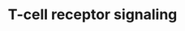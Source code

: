 ---
annotations:
- id: PW:0000821
  parent: signaling pathway
  type: Pathway Ontology
  value: T cell receptor signaling pathway
- id: CL:0000084
  parent: native cell
  type: Cell Type Ontology
  value: T cell
authors:
- A.Pandey
- MaintBot
- Thomas
- Khanspers
- NetPath
- AlexanderPico
- Zari
- Evelo
- Mkutmon
- AMTan
- Eweitz
- Egonw
citedin:
- link: PMC8751594
  title: DNA methylation of ARHGAP30 is negatively associated with ARHGAP30 expression
    in lung adenocarcinoma, which reduces tumor immunity and is detrimental to patient
    survival (2021)
- link: PMC8083324
  title: Bioinformatics and system biology approach to identify the influences of
    SARS-CoV-2 infections to idiopathic pulmonary fibrosis and chronic obstructive
    pulmonary disease patients (2021)
- link: PMC7410313
  title: Gene expression regulated by abatacept associated with methotrexate and correlation
    with disease activity in rheumatoid arthritis (2020)
- link: PMC7397672
  title: Knowledge-primed neural networks enable biologically interpretable deep learning
    on single-cell sequencing data (2020)
- link: 10.1016/j.tiv.2016.03.009
  title: MicroRNAs as potential biomarkers for doxorubicin-induced cardiotoxicity
- link: 10.1016/j.compbiomed.2021.104243
  title: Construction and analysis of protein-protein interaction network of non-alcoholic
    fatty liver disease
communities: []
description: The T-cell antigen receptor (TCR) complex is composed of a ligand-binding
  subunit, the α and β chains, and a signaling subunit, namely the CD3ε, γ and δ chains
  and the TCRζ chain. This complex participates in T-cell activation upon the presentation
  of the antigen peptide (derived from the foreign antigen) bound to the MHC (Class
  I and Class II) residing on antigen-presenting cells (APCs), including dendritic
  cells, macrophages and B cells. Co-stimulatory receptors, such as CD2, CD28, CD4,
  CD8, and integrin molecules, contribute to signal transduction by modulating the
  response threshold. All the above components along with accessory proteins essential
  for MHC are a part of the immunological synapse that initiates T-cell activation.  Protein
  tyrosine phosphorylation mediated by the Src family kinases Lck and Fyn, in turn
  regulated by CD45, is the initial event in TCR signaling. Lck is activated by the
  interaction of MHC and CD4 or CD8. It then induces the phosphorylation and activation
  of TCR-CD3 complex and eventually mediates Fyn activation. The activated Src kinases
  phosphorylate ITAMs (Immune receptor tyrosine-based activation motifs) present on
  CD3γ, δ, ε and ζ chain. The 70-kd ζ chain–associated protein kinase (ZAP70) is then
  recruited to the ITAMs followed by its phosphorylation and subsequent activation
  which results in further amplification of the response. These activated PTKs induce
  tyrosine phosphorylation of several polypeptides, including the transmembrane adaptor
  LAT (Linker Activator for T-Cells). Protein tyrosine phosphorylation subsequently
  leads to the activation of multiple pathways, including ERK (Extracellular Signal
  Regulated Kinase), JNK (c-Jun N-terminal Kinase), NF-κB (Nuclear factor of kappa
  light polypeptide gene enhancer in B-cells 1) and NFAT(Nuclear Factor of Activated
  T-Cells) pathways, which ultimately induce effector functions.  CD28 ligation by
  B7-1 or B7-2 helps in bringing the T-Cell and Antigen Presenting Cell membranes
  into close proximity. This event also provides a co-stimulatory signal leading to
  the production of IL-2 and T- cell activation. Besides CD28, many other transmembrane
  receptors also modulate specific elements of TCR signaling. CD28 and CD45 activate
  Lck which in turn induces the phosphorylation and activation of the TCR-CD3 complex
  and consequently, the tyrosine kinases Fyn and ZAP70. CD45 plays a role in antagonizing
  the effect of inhibitory proteins on T-cell activation. ZAP70 induces activation
  of LAT (Linker for Activation of T-Cells), an integral membrane adaptor protein
  which further binds to GADS (Growth Factor Receptor-Bound Protein-2-Related Adaptor
  Protein-2), SLP76 (SH2 Domain-Containing Leukocyte Protein-76), and ITK (IL-2 inducible
  T-cell kinase). This complex facilitates the activation of PLCG1 (Phospholipase-C-Gamma1)
  that is responsible for the production of the second messengers DAG (Diacylglycerol)
  and IP3 (Inositol Triphosphate). DAG activates proteins including PKCθ (Protein
  Kinase-C-Theta) and Ras, whereas IP3 leads to Ca2+ release from ER and also facilitates
  influx of extracellular calcium. Increased intracellular Ca2+ activates the phosphatase
  Calcineurin that dephosphorylates NFAT which then enters the nucleus and promotes
  transcription.  Activated LAT also binds multiple adaptor proteins including GRB2,
  GRAP (GRB2- Related Adaptor Protein) and GADS to facilitate activation of serine/threonine
  kinases such as Raf1, MEK (MAPK/ERK Kinase) and dual-specificity kinases ERK1/2
  that are involved in activation of MAPKs (Mitogen activated protein kinases) resulting
  in the induction of transcription factor Elk1.  ZAP70 also activates IKKs via the
  CARD11 (Caspase recruitment domain family, member 11) -BCL10 (B-Cell CLL/lymphoma-10)-MALT1
  (Mucosa Associated Lymphoid Tissue Lymphoma Translocation Gene-1) complex and MAP3K
  (activated by PKCθ) which in turn relieve NF-κB of IκB (NF-kappa-B inhibitor beta)
  and allow its nuclear translocation and transcriptional activation. ZAP70 also activates
  p38 via Vav, Rac and MKK3/6 (Mitogen-Activated Protein Kinase Kinase-3 / Mitogen-Activated
  Protein Kinase Kinase-6). p38 then activates the transcription factor ATF2 (Activating
  Transcription Factor-2).  Activated Rac also activates JNK via MEKK1 and MKK4/7
  (MKK4 (Mitogen-Activated Protein Kinase Kinase-4/ Mitogen-Activated Protein Kinase
  Kinase-7) which eventually leads to activation of c-Jun mediated transcription.  SIT
  (SHP2-Interacting Transmembrane Adaptor Protein) and CTLA4 (Cytotoxic T-Lymphocyte
  Antigen-4) are transmembrane adaptor proteins that interact with the SHP2 (SH2-containing
  Protein tyrosine Phosphatase-2) and negatively regulate T-cell activation by inhibiting
  the phosphorylation of Fyn and CD28 respectively. CTLA4 has a greater affinity for
  its B7-1/B7-2ligands in comparison toCD28 and thus competes for them. During T-cell
  activation CTLA4 is endocytosed to quicken the response. ZAP70 facilitates translocation
  of CTLA4 to the membrane when the response needs to be controlled. PAG (Phosphoprotein
  Associated with Glycosphingolipid Microdomains), a transmembrane adaptor molecule
  is associated with CSK (c-Src Tyrosine Kinase), an inhibitor of Src-related protein
  tyrosine kinases. Overexpression of PAG inhibits TCR-mediated responses.  Dual specificity
  phosphatase 3 (DUSP3) or VHR is also induced by ZAP70 which consequently down regulates
  ERK activation and thus controls T-cell response.  Please access this pathway at
  [NetSlim](http://www.netpath.org/netslim/tcr_pathway.html) database.
last-edited: 2025-03-05
ndex: 8a3527f1-8b61-11eb-9e72-0ac135e8bacf
organisms:
- Homo sapiens
redirect_from:
- /index.php/Pathway:WP69
- /instance/WP69
- /instance/WP69_r137559
revision: r137559
schema-jsonld:
- '@context': https://schema.org/
  '@id': https://wikipathways.github.io/pathways/WP69.html
  '@type': Dataset
  creator:
    '@type': Organization
    name: WikiPathways
  description: The T-cell antigen receptor (TCR) complex is composed of a ligand-binding
    subunit, the α and β chains, and a signaling subunit, namely the CD3ε, γ and δ
    chains and the TCRζ chain. This complex participates in T-cell activation upon
    the presentation of the antigen peptide (derived from the foreign antigen) bound
    to the MHC (Class I and Class II) residing on antigen-presenting cells (APCs),
    including dendritic cells, macrophages and B cells. Co-stimulatory receptors,
    such as CD2, CD28, CD4, CD8, and integrin molecules, contribute to signal transduction
    by modulating the response threshold. All the above components along with accessory
    proteins essential for MHC are a part of the immunological synapse that initiates
    T-cell activation.  Protein tyrosine phosphorylation mediated by the Src family
    kinases Lck and Fyn, in turn regulated by CD45, is the initial event in TCR signaling.
    Lck is activated by the interaction of MHC and CD4 or CD8. It then induces the
    phosphorylation and activation of TCR-CD3 complex and eventually mediates Fyn
    activation. The activated Src kinases phosphorylate ITAMs (Immune receptor tyrosine-based
    activation motifs) present on CD3γ, δ, ε and ζ chain. The 70-kd ζ chain–associated
    protein kinase (ZAP70) is then recruited to the ITAMs followed by its phosphorylation
    and subsequent activation which results in further amplification of the response.
    These activated PTKs induce tyrosine phosphorylation of several polypeptides,
    including the transmembrane adaptor LAT (Linker Activator for T-Cells). Protein
    tyrosine phosphorylation subsequently leads to the activation of multiple pathways,
    including ERK (Extracellular Signal Regulated Kinase), JNK (c-Jun N-terminal Kinase),
    NF-κB (Nuclear factor of kappa light polypeptide gene enhancer in B-cells 1) and
    NFAT(Nuclear Factor of Activated T-Cells) pathways, which ultimately induce effector
    functions.  CD28 ligation by B7-1 or B7-2 helps in bringing the T-Cell and Antigen
    Presenting Cell membranes into close proximity. This event also provides a co-stimulatory
    signal leading to the production of IL-2 and T- cell activation. Besides CD28,
    many other transmembrane receptors also modulate specific elements of TCR signaling.
    CD28 and CD45 activate Lck which in turn induces the phosphorylation and activation
    of the TCR-CD3 complex and consequently, the tyrosine kinases Fyn and ZAP70. CD45
    plays a role in antagonizing the effect of inhibitory proteins on T-cell activation.
    ZAP70 induces activation of LAT (Linker for Activation of T-Cells), an integral
    membrane adaptor protein which further binds to GADS (Growth Factor Receptor-Bound
    Protein-2-Related Adaptor Protein-2), SLP76 (SH2 Domain-Containing Leukocyte Protein-76),
    and ITK (IL-2 inducible T-cell kinase). This complex facilitates the activation
    of PLCG1 (Phospholipase-C-Gamma1) that is responsible for the production of the
    second messengers DAG (Diacylglycerol) and IP3 (Inositol Triphosphate). DAG activates
    proteins including PKCθ (Protein Kinase-C-Theta) and Ras, whereas IP3 leads to
    Ca2+ release from ER and also facilitates influx of extracellular calcium. Increased
    intracellular Ca2+ activates the phosphatase Calcineurin that dephosphorylates
    NFAT which then enters the nucleus and promotes transcription.  Activated LAT
    also binds multiple adaptor proteins including GRB2, GRAP (GRB2- Related Adaptor
    Protein) and GADS to facilitate activation of serine/threonine kinases such as
    Raf1, MEK (MAPK/ERK Kinase) and dual-specificity kinases ERK1/2 that are involved
    in activation of MAPKs (Mitogen activated protein kinases) resulting in the induction
    of transcription factor Elk1.  ZAP70 also activates IKKs via the CARD11 (Caspase
    recruitment domain family, member 11) -BCL10 (B-Cell CLL/lymphoma-10)-MALT1 (Mucosa
    Associated Lymphoid Tissue Lymphoma Translocation Gene-1) complex and MAP3K (activated
    by PKCθ) which in turn relieve NF-κB of IκB (NF-kappa-B inhibitor beta) and allow
    its nuclear translocation and transcriptional activation. ZAP70 also activates
    p38 via Vav, Rac and MKK3/6 (Mitogen-Activated Protein Kinase Kinase-3 / Mitogen-Activated
    Protein Kinase Kinase-6). p38 then activates the transcription factor ATF2 (Activating
    Transcription Factor-2).  Activated Rac also activates JNK via MEKK1 and MKK4/7
    (MKK4 (Mitogen-Activated Protein Kinase Kinase-4/ Mitogen-Activated Protein Kinase
    Kinase-7) which eventually leads to activation of c-Jun mediated transcription.  SIT
    (SHP2-Interacting Transmembrane Adaptor Protein) and CTLA4 (Cytotoxic T-Lymphocyte
    Antigen-4) are transmembrane adaptor proteins that interact with the SHP2 (SH2-containing
    Protein tyrosine Phosphatase-2) and negatively regulate T-cell activation by inhibiting
    the phosphorylation of Fyn and CD28 respectively. CTLA4 has a greater affinity
    for its B7-1/B7-2ligands in comparison toCD28 and thus competes for them. During
    T-cell activation CTLA4 is endocytosed to quicken the response. ZAP70 facilitates
    translocation of CTLA4 to the membrane when the response needs to be controlled.
    PAG (Phosphoprotein Associated with Glycosphingolipid Microdomains), a transmembrane
    adaptor molecule is associated with CSK (c-Src Tyrosine Kinase), an inhibitor
    of Src-related protein tyrosine kinases. Overexpression of PAG inhibits TCR-mediated
    responses.  Dual specificity phosphatase 3 (DUSP3) or VHR is also induced by ZAP70
    which consequently down regulates ERK activation and thus controls T-cell response.  Please
    access this pathway at [NetSlim](http://www.netpath.org/netslim/tcr_pathway.html)
    database.
  keywords:
  - AKT1
  - ATF2
  - BCL10
  - CARD11
  - CBL
  - CBLB
  - CD247
  - CD28
  - CD3D
  - CD3E
  - CD3G
  - CD4
  - CD8A
  - CDC42
  - CHUK
  - CREB1
  - CRK
  - CRKL
  - DBNL
  - FOS
  - FYB
  - FYN
  - GAB2
  - GRAP2
  - GRB2
  - HRAS
  - ICOS
  - IKBKB
  - IKBKG
  - ITK
  - ITPR1
  - JUN
  - LAT
  - LCK
  - LCP2
  - MALT1
  - MAP2K1
  - MAP2K2
  - MAP3K14
  - MAP3K7
  - MAP3K8
  - MAP4K1
  - MAPK1
  - MAPK14
  - MAPK3
  - MAPK8
  - MAPK9
  - NCK1
  - NFATC1
  - NFATC2
  - NFKB1
  - NFKBIA
  - PAK1
  - PDPK1
  - PIK3R1
  - PIK3R2
  - PLCG1
  - PRKCD
  - PRKCQ
  - PSTPIP1
  - PTK2B
  - PTPN11
  - RAF1
  - REL
  - RELA
  - RIPK2
  - SH2B3
  - SHC1
  - SKAP1
  - SOS1
  - TRA@
  - TRAF6
  - TRB@
  - VAV1
  - VAV3
  - WAS
  - ZAP70
  license: CC0
  name: T-cell receptor signaling
seo: CreativeWork
title: T-cell receptor signaling
wpid: WP69
---